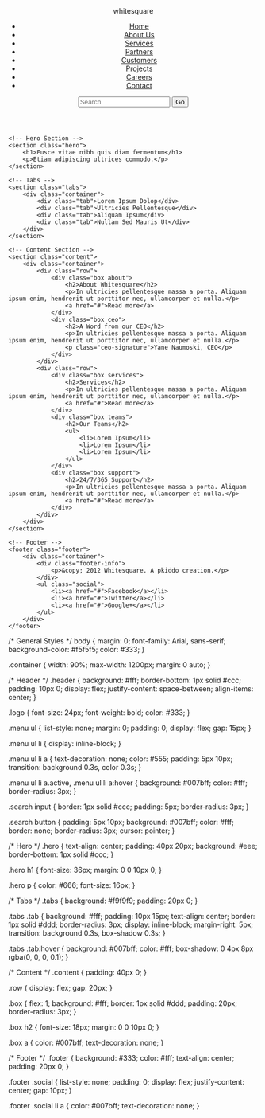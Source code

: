 <!DOCTYPE html>
<html lang="en">
<head>
    <meta charset="UTF-8">
    <meta name="viewport" content="width=device-width, initial-scale=1.0">
    <title>Whitesquare</title>
    <link rel="stylesheet" href="styleуу.css">
</head>
<body>
    <!-- Header Section -->
    <header class="header">
        <div class="container">
            <div class="logo">whitesquare</div>
            <nav class="menu">
                <ul>
                    <li><a href="#" class="active">Home</a></li>
                    <li><a href="#">About Us</a></li>
                    <li><a href="#">Services</a></li>
                    <li><a href="#">Partners</a></li>
                    <li><a href="#">Customers</a></li>
                    <li><a href="#">Projects</a></li>
                    <li><a href="#">Careers</a></li>
                    <li><a href="#">Contact</a></li>
                </ul>
            </nav>
            <div class="search">
                <input type="text" placeholder="Search">
                <button>Go</button>
            </div>
        </div>
    </header>

    <!-- Hero Section -->
    <section class="hero">
        <h1>Fusce vitae nibh quis diam fermentum</h1>
        <p>Etiam adipiscing ultrices commodo.</p>
    </section>

    <!-- Tabs -->
    <section class="tabs">
        <div class="container">
            <div class="tab">Lorem Ipsum Dolop</div>
            <div class="tab">Ultricies Pellentesque</div>
            <div class="tab">Aliquam Ipsum</div>
            <div class="tab">Nullam Sed Mauris Ut</div>
        </div>
    </section>

    <!-- Content Section -->
    <section class="content">
        <div class="container">
            <div class="row">
                <div class="box about">
                    <h2>About Whitesquare</h2>
                    <p>In ultricies pellentesque massa a porta. Aliquam ipsum enim, hendrerit ut porttitor nec, ullamcorper et nulla.</p>
                    <a href="#">Read more</a>
                </div>
                <div class="box ceo">
                    <h2>A Word from our CEO</h2>
                    <p>In ultricies pellentesque massa a porta. Aliquam ipsum enim, hendrerit ut porttitor nec, ullamcorper et nulla.</p>
                    <p class="ceo-signature">Yane Naumoski, CEO</p>
                </div>
            </div>
            <div class="row">
                <div class="box services">
                    <h2>Services</h2>
                    <p>In ultricies pellentesque massa a porta. Aliquam ipsum enim, hendrerit ut porttitor nec, ullamcorper et nulla.</p>
                    <a href="#">Read more</a>
                </div>
                <div class="box teams">
                    <h2>Our Teams</h2>
                    <ul>
                        <li>Lorem Ipsum</li>
                        <li>Lorem Ipsum</li>
                        <li>Lorem Ipsum</li>
                    </ul>
                </div>
                <div class="box support">
                    <h2>24/7/365 Support</h2>
                    <p>In ultricies pellentesque massa a porta. Aliquam ipsum enim, hendrerit ut porttitor nec, ullamcorper et nulla.</p>
                    <a href="#">Read more</a>
                </div>
            </div>
        </div>
    </section>

    <!-- Footer -->
    <footer class="footer">
        <div class="container">
            <div class="footer-info">
                <p>&copy; 2012 Whitesquare. A pkiddo creation.</p>
            </div>
            <ul class="social">
                <li><a href="#">Facebook</a></li>
                <li><a href="#">Twitter</a></li>
                <li><a href="#">Google+</a></li>
            </ul>
        </div>
    </footer>
</body>
</html>
/* General Styles */
body {
  margin: 0;
  font-family: Arial, sans-serif;
  background-color: #f5f5f5;
  color: #333;
}

.container {
  width: 90%;
  max-width: 1200px;
  margin: 0 auto;
}

/* Header */
.header {
  background: #fff;
  border-bottom: 1px solid #ccc;
  padding: 10px 0;
  display: flex;
  justify-content: space-between;
  align-items: center;
}

.logo {
  font-size: 24px;
  font-weight: bold;
  color: #333;
}

.menu ul {
  list-style: none;
  margin: 0;
  padding: 0;
  display: flex;
  gap: 15px;
}

.menu ul li {
  display: inline-block;
}

.menu ul li a {
  text-decoration: none;
  color: #555;
  padding: 5px 10px;
  transition: background 0.3s, color 0.3s;
}

.menu ul li a.active,
.menu ul li a:hover {
  background: #007bff;
  color: #fff;
  border-radius: 3px;
}

.search input {
  border: 1px solid #ccc;
  padding: 5px;
  border-radius: 3px;
}

.search button {
  padding: 5px 10px;
  background: #007bff;
  color: #fff;
  border: none;
  border-radius: 3px;
  cursor: pointer;
}

/* Hero */
.hero {
  text-align: center;
  padding: 40px 20px;
  background: #eee;
  border-bottom: 1px solid #ccc;
}

.hero h1 {
  font-size: 36px;
  margin: 0 0 10px 0;
}

.hero p {
  color: #666;
  font-size: 16px;
}

/* Tabs */
.tabs {
  background: #f9f9f9;
  padding: 20px 0;
}

.tabs .tab {
  background: #fff;
  padding: 10px 15px;
  text-align: center;
  border: 1px solid #ddd;
  border-radius: 3px;
  display: inline-block;
  margin-right: 5px;
  transition: background 0.3s, box-shadow 0.3s;
}

.tabs .tab:hover {
  background: #007bff;
  color: #fff;
  box-shadow: 0 4px 8px rgba(0, 0, 0, 0.1);
}

/* Content */
.content {
  padding: 40px 0;
}

.row {
  display: flex;
  gap: 20px;
}

.box {
  flex: 1;
  background: #fff;
  border: 1px solid #ddd;
  padding: 20px;
  border-radius: 3px;
}

.box h2 {
  font-size: 18px;
  margin: 0 0 10px 0;
}

.box a {
  color: #007bff;
  text-decoration: none;
}

/* Footer */
.footer {
  background: #333;
  color: #fff;
  text-align: center;
  padding: 20px 0;
}

.footer .social {
  list-style: none;
  padding: 0;
  display: flex;
  justify-content: center;
  gap: 10px;
}

.footer .social li a {
  color: #007bff;
  text-decoration: none;
}
